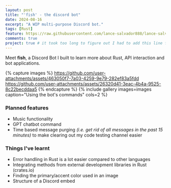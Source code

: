 ```yaml
---
layout: post
title: "'fish' - the discord bot"
date: 2024-08-16
excerpt: "A WIP multi-purpose Discord bot."
tags: [Rust]
feature: https://raw.githubusercontent.com/lance-salvador888/lance-salvador888.github.io/master/assets/img/fish%20bg.jpg
comments: true 
project: true # it took too long to figure out I had to add this line for the post to show up in Projects 
--- 
```


<!-- gif of running hi command to fishbot - put "fish" subtitle under the picture -->
Meet <b>fish</b>, a Discord Bot I built to learn more about Rust, API interaction and bot applications.

{% capture images %}
https://github.com/user-attachments/assets/463050f7-7a03-4259-9e79-282ef83a5fdd
https://github.com/user-attachments/assets/26320d41-3eac-4b4a-9525-8c22becddaa5
{% endcapture %}
{% include gallery images=images caption="Using the bot's commands" cols=2 %}
<!-- gif of using the command -->


### Planned features
- Music functionality 
- GPT chatbot command
- Time based message purging <i>(i.e. get rid of all messages in the past 15 minutes)</i> to make clearing out my code testing channel easier


### Things I've learnt
- Error handling in Rust is a lot easier compared to other languages
- Integrating methods from external development libraries in Rust (crates.io)
- Finding the primary/accent color used in an image
- Structure of a Discord embed

